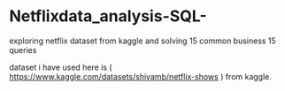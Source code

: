 # Netflixdata_analysis-SQL-
exploring netflix dataset from kaggle and solving 15 common business 15 queries


dataset i have used here is ( https://www.kaggle.com/datasets/shivamb/netflix-shows ) from kaggle.
